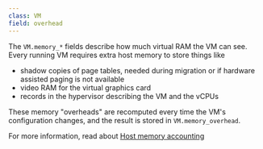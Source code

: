 ```yaml
---
class: VM
field: overhead
---
```


The `VM.memory_*` fields describe how much virtual RAM the
VM can see. Every running VM requires extra host memory to store
things like

- shadow copies of page tables, needed during migration or
  if hardware assisted paging is not available
- video RAM for the virtual graphics card
- records in the hypervisor describing the VM and the vCPUs

These memory "overheads" are recomputed every time the VM's
configuration changes, and the result is stored in
`VM.memory_overhead`.

For more information, read about
[Host memory accounting](../../xapi/design/memory-accounting.html)
